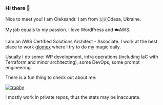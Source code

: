### Hi there 👋

Nice to meet you! I am Oleksandr. I am from 🇺🇦Odesa, Ukraine.

My job equals to my passion. I love WordPress and ☁️AWS.

I am an AWS Certified Solutions Architect - Associate. I work at the best place to work [glomex](https://www.glomex.com) where I try to do my magic daily.

Usually I do some: WP development, infra operations (including IaC with Terraform and minor architecting), some DevOps, some prompt engineering.

There is a fun thing to check out about me:

[![trophy](https://github-profile-trophy.vercel.app/?username=unnamedfeeling&row=3&column=3&theme=gruvbox&rank=-U)](https://github.com/ryo-ma/github-profile-trophy)

I mostly work in private repos, thus the stats may be inaccurate.

<!--
**unnamedfeeling/unnamedfeeling** is a ✨ _special_ ✨ repository because its `README.md` (this file) appears on your GitHub profile.

Here are some ideas to get you started:

- 🔭 I’m currently working on ...
- 🌱 I’m currently learning ...
- 👯 I’m looking to collaborate on ...
- 🤔 I’m looking for help with ...
- 💬 Ask me about ...
- 📫 How to reach me: ...
- 😄 Pronouns: ...
- ⚡ Fun fact: ...
-->
